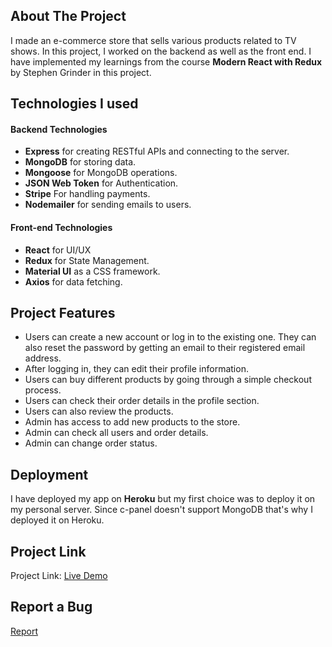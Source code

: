 ## About The Project

I made an e-commerce store that sells various products related to TV shows. In this project, I worked on the backend as well as the front end. I have implemented my learnings from the course **Modern React with Redux** by Stephen Grinder in this project.


## Technologies I used

#### Backend Technologies

* **Express** for creating RESTful APIs and connecting to the server.
* **MongoDB** for storing data.
* **Mongoose** for MongoDB operations.
* **JSON Web Token** for Authentication. 
* **Stripe** For handling payments. 
* **Nodemailer** for sending emails to users.

#### Front-end Technologies

* **React** for UI/UX
* **Redux** for State Management.
* **Material UI** as a CSS framework. 
* **Axios** for data fetching.

## Project Features
* Users can create a new account or log in to the existing one. They can also reset the password by getting an email to their registered email address.
* After logging in, they can edit their profile information.
* Users can buy different products by going through a simple checkout process.
* Users can check their order details in the profile section.
* Users can also review the products.
* Admin has access to add new products to the store.
* Admin can check all users and order details.
* Admin can change order status. 

## Deployment
I have deployed my app on **Heroku** but my first choice was to deploy it on my personal server. Since c-panel doesn't support MongoDB that's why I deployed it on Heroku. 


## Project Link

Project Link: [Live Demo](https://showmerch-store.herokuapp.com/)

## Report a Bug
[Report](http://jaideep.ca/#contact)
